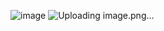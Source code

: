![image](https://github.com/Baonguyen-devg/Last-Dance/assets/44467739/3ea849be-921d-4998-ae27-65b53d236d59)
![Uploading image.png…]()
